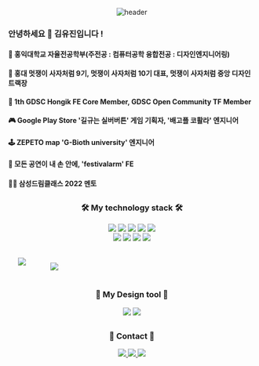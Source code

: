 
<div align="center">


  ![header](https://capsule-render.vercel.app/api?type=waving&color=0:F8B195,50:F67280,100:C06C84&height=300&section=header&text=Eugene&fontSize=90&fontColor=f7f5f5&fontAlignY=30&fontAlign=75&desc=github&descSize=65&descAlign=82)
</div>

  ### 안녕하세요 👋 김유진입니다 !
  #### 🏫 홍익대학교 자율전공학부(주전공 : 컴퓨터공학 융합전공 : 디자인엔지니어링)
  #### 🦁 홍대 멋쟁이 사자처럼 9기, 멋쟁이 사자처럼 10기 대표, 멋쟁이 사자처럼 중앙 디자인트랙장
  #### 🐻 1th GDSC Hongik FE Core Member, GDSC Open Community TF Member
  #### 🎮 Google Play Store '길규는 실버버튼' 게임 기획자, '배고플 코활라' 엔지니어
  #### 🕹  ZEPETO map 'G-Bioth university' 엔지니어
  #### 🎡  모든 공연이 내 손 안에, 'festivalarm' FE 
  #### 👩‍🏫 삼성드림클래스 2022 멘토

  
<div align="center" >
  
  ##
  
  ### 🛠 My technology stack 🛠
  <div align="center">
    <img src="https://img.shields.io/badge/Python-3766AB?style=flat-square&logo=python&logoColor=white"/> 
    <img  src="https://img.shields.io/badge/C++-3766AB?style=flat-square&logo=C%2B%2B&logoColor=white"/>
    <img  src="https://img.shields.io/badge/C-A8B9CC?style=flat-square&logo=C&logoColor=white"/>
    <img  src="https://img.shields.io/badge/css-1572B6?style=flat-square&logo=css3&logoColor=white"/>
    <img  src="https://img.shields.io/badge/html-E34F26?style=flat-square&logo=HTML5&logoColor=white"/>
    <br/>
    <img  src="https://img.shields.io/badge/React-61DAFB?style=flat-square&logo=React&logoColor=white"/>
    <img  src="https://img.shields.io/badge/Javascript-F7DF1E?style=flat-square&logo=JavaScript&logoColor=white"/>
    <img src="https://img.shields.io/badge/Django-092E20?style=flat-square&logo=Django&logoColor=white"/>
    <img src="https://img.shields.io/badge/Unity-000000?style=flat-square&logo=Unity&logoColor=white"/>
    <br/>
    <br/>
     <p align="center" style = " display: flex; flex-direction: row;">
    <a href="https://github.com/eugene028/github-readme-stats">
      <span style="margin:20px;" align="left">
        <img src="https://github-readme-stats.vercel.app/api?username=eugene028&hide=contribs,prs&theme=buefy&title_color=F67280&show_icons=true" />
      </span>
    </a>
    <a href="https://github.com/eugene028/convoychat">
      <span style="margin:20px;" align="left">
        <img style="margin:10px;" src="https://github-readme-stats.vercel.app/api/top-langs/?username=eugene028&layout=compact" />
      </span>
    </a>
  </p>
  </div>
  
  ##
  ### 🎨 My Design tool 🎨
  <div align="center">
    <img src="https://img.shields.io/badge/Figma-F24E1E?style=flat-square&logo=figma&logoColor=white"/> 
    <img  src="https://img.shields.io/badge/Illustrator-FF9A00?style=flat-square&logo=Adobe Illustrator&logoColor=white"/>
    <br/>
  </div>
  
  
  ##
  ### 📩 Contact 📩
  <div align="center">
    <a href="https://www.instagram.com/luvvinter/">
      <img src="https://img.shields.io/badge/luvvinter-E4405F?style=plastic&logo=instagram&logoColor=white"/> 
    </a>
    <a href="https://www.instagram.com/luvvinter/">
      <img src="https://img.shields.io/badge/김유진8449-5865F2?style=plastic&logo=discord&logoColor=white"/> 
    </a>
    <a href="https://www.instagram.com/luvvinter/">
      <img src="https://img.shields.io/badge/eugene02876-EA4335?style=plastic&logo=gmail&logoColor=white"/> 
    </a>
  </div>
</div>

